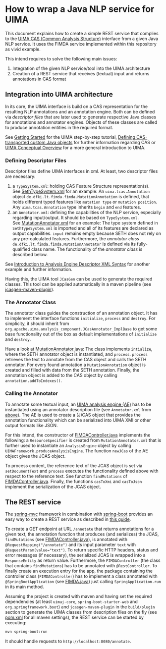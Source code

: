 # How to wrap a Java NLP service for UIMA

This document explains how to create a simple REST service that complies to the 
[UIMA CAS (Common Analysis Structure)](https://uima.apache.org/d/uimaj-3.0.0/references.html#ugr.ref.cas) 
interface from a given Java NLP service. It uses the FIMDA service implemented within this repository as vivid example.

This intend requires to solve the following main issues:
1) Integration of the given NLP service/tool into the UIMA architecture 
2) Creation of a REST service that receives (textual) input and returns annotations in CAS format

## Integration into UIMA architecture

In its core, the UIMA interface is build on a CAS representation for the resulting NLP annotations and an annotation engine. 
Both can be defined via *descriptor files* that are later used to generate respective Java classes for annotations 
and annotator engines. Objects of these classes are called to produce annotation entities in the required format.

See [Getting Started](https://uima.apache.org/d/uimaj-3.0.0/tutorials_and_users_guides.html#ugr.tug.aae.getting_started) for the UIMA step-by-step tutorial, [Defining CAS-transported custom Java objects](https://uima.apache.org/d/uimaj-3.0.0/version_3_users_guide.html#uv3.custom_java_objects) for further information regarding CAS
or [UIMA Conceptual Overview](https://uima.apache.org/d/uimaj-3.0.0/overview_and_setup.html#ugr.ovv.conceptual) for a more general introduction to UIMA.

### Defining Descriptor Files

Descriptor files define UIMA interfaces in xml. At least, two descriptor files are necessary:
1) a `TypeSystem.xml`: holding CAS Feature Structure representation(s).  
  See [SethTypeSystem.xml](/src/main/resources/desc/SethTypeSystem.xml) for an example: An `uima.tcas.Annotation` object `de.dfki.lt.fimda.fimda.MutationAnnotation` is defined, that holds different typed features like `mutation type` or `mutation position`. Any `uima.tcas.Annotation` type inherits `begin` and `end` features. 
2) an `Annotator.xml`: defining the capabilities of the NLP service, especially regarding input/output. It should be based on `TypeSystem.xml`.  
  See [MutationAnnotator.xml](/src/main/resources/desc/MutationAnnotator.xml) for an example: The type system defined in `SethTypeSystem.xml` is imported and all of its features are declared as output capabilities. `input` remains empty because SETH does not rely on any pre-calculated features. Furthermore, the *annotator class* `de.dfki.lt.fimda.fimda.MutationAnnotator` is defined via its fully-qualified class name. The functionality of the *annotator class* is described below.  

See [Introduction to Analysis Engine Descriptor XML Syntax](https://uima.apache.org/d/uimaj-3.0.0/tutorials_and_users_guides.html#ugr.tug.aae.xml_intro_ae_descriptor) for another example and further information.

Having this, the UIMA tool `JCasGen` can be used to generate the required classes. 
This tool can be applied automatically in a maven pipeline (see [jcasgen-maven-plugin](https://mvnrepository.com/artifact/org.apache.uima/jcasgen-maven-plugin)).

### The Annotator Class

The annotator class guides the construction of an annotation object. It has to implement the interface functions 
`initialize`, `process` and `destroy`. For simplicity, it should inherit from 
`org.apache.uima.analysis_component.JCasAnnotator_ImplBase` to get some base functionality out of the box as default 
implementations of `initialize` and `destroy`.

Have a look at [MutationAnnotator.java](/src/main/java/de/dfki/lt/fimda/fimda/MutationAnnotator.java): The class 
implements `intialize`, where the SETH annotator object is instantiated, and `process`. `process` retrieves the text to 
annotate from the CAS object and calls the SETH annotator. For every found annotation a `MutationAnnotation` object is
created and filled with data from the SETH annotation. Finally, the annotation object is added to the CAS object by 
calling `annotation.addToIndexes()`.

### Calling the Annotator

To annotate some textual input, an 
[UIMA analysis engine (AE)](https://uima.apache.org/d/uimaj-3.0.0/overview_and_setup.html#ugr.ovv.conceptual.aes_annotators_and_analysis_results) 
has to be instantiated using an annotator description file (see `Annotator.xml` from [above](#defining-descriptor-files)). 
The AE is used to create a (J)CAS object that provides the annotation functionality which can be serialized into 
UIMA XMI or other output formats like JSON. 

For this intend, the constructor of [FIMDAController.java](/src/main/java/de/dfki/lt/fimda/fimda/FIMDAController.java#L56-L75) 
implements the following: a `ResourceSpecifier` is created from `MutationAnnotator.xml` that is further used to
instantiate an `AnalysisEngine` object by calling `UIMAFramework.produceAnalysisEngine`. The function `newJCas` of the
AE object gives the JCAS object.

To process content, the reference text of the JCAS object is set via `setDocumentText` and `process` executes the 
functionality defined above with respect to the reference text. See function `findMutations` of 
[FIMDAController.java](/src/main/java/de/dfki/lt/fimda/fimda/FIMDAController.java#L106-L144). Finally, the functions 
`casToXmi` and `casToJson` implement the serialization of the JCAS object.

## The REST service

The [spring-mvc](https://docs.spring.io/spring/docs/current/spring-framework-reference/web.html) framework in 
combination with [spring-boot](https://projects.spring.io/spring-boot/) provides an easy way to create a REST service 
as described in [this guide](https://spring.io/guides/gs/rest-service/).

To create a GET endpoint at URL `/annotate` that returns annotations for a given text, the annotation function that 
produces (and serializes) the JCAS, `findMutations` (see 
[FIMDAController.java](/src/main/java/de/dfki/lt/fimda/fimda/FIMDAController.java#L106-L144)), is annotated  with 
`@RequestMapping("/annotate")` and its input  parameter `text` with `@RequestParam(value="text")`. To return specific 
HTTP headers, status and error messages  (if necessary), the serialized JCAS is wrapped into a `ResponseEntity` as return value. 
Furthermore, the `FIMDAController` (the class that contains `findMutations`) has to be annotated with `@RestController`.
To finally create an execution entry for the app, the package containing the controller class (`FIMDAController`) has 
to implement a class annotated with `@SpringBootApplication` (see [FIMDA.java](/src/main/java/de/dfki/lt/fimda/fimda/FIMDA.java))
just calling `SpringApplication.run` in its main method.

Assuming the project is created with maven and having set the required dependencies (at least `uimaj-core`, 
`spring-boot-starter-web` and `org.springframework.boot`) and `jcasgen-maven-plugin` in the `build/plugin` section to 
generate the UIMA classes from description files on the fly (see [pom.xml](/pom.xml) for all maven settings), 
the REST service can be started by executing: 

```bash
mvn spring-boot:run
``` 

It should handle requests to `http://localhost:8080/annotate`.